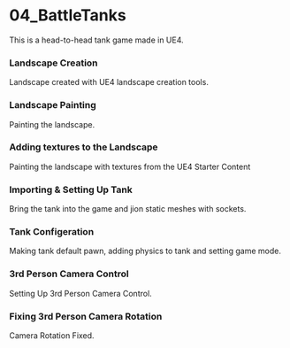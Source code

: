 # 04_BattleTanks
This is a head-to-head tank game made in UE4.

### Landscape Creation ###
Landscape created with UE4 landscape creation tools.
### Landscape Painting ###
Painting the landscape.
### Adding textures to the Landscape ###
Painting the landscape with textures from the UE4 Starter Content
### Importing & Setting Up Tank ###
Bring the tank into the game and jion static meshes with sockets.
### Tank Configeration ###
Making tank default pawn, adding physics to tank and setting game mode. 
### 3rd Person Camera Control ###
Setting Up 3rd Person Camera Control.
### Fixing 3rd Person Camera Rotation ###
Camera Rotation Fixed.